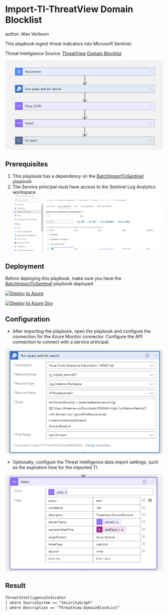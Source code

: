 # Import-TI-ThreatView Domain Blocklist

author: Alex Verboon

This playbook ingest threat indicators into Microsoft Sentinel.

Threat Intellgience Source: [ThreatView](https://threatview.io/) [Domain Blocklist](https://threatview.io/Downloads/DOMAIN-High-Confidence-Feed.txt)

![Playbook](./images/importthreatviewdomainblocklist_flow.png)

## Prerequisites

1. This playbook has a dependency on the [BatchImportToSentinel](../TIBatchImportSentinel/readme.md) playbook
2. The Service principal must have access to the Sentinel Log Analytics workspace
![Service Principal workspace permissions](./images/la_app_permissions.png)

## Deployment

Before deploying this playbook, make sure you have the [BatchImportToSentinel](../TIBatchImportSentinel/readme.md) playbook deployed

[![Deploy to Azure](https://aka.ms/deploytoazurebutton)](https://portal.azure.com/#create/Microsoft.Template/uri/https%3A%2F%2Fraw.githubusercontent.com%2Falexverboon%2FSentinel-Content-Dev%2Fmain%2FPlaybooks%2FThreatView_DomainBlockList%2Fazuredeploy.json)

[![Deploy to Azure Gov](https://aka.ms/deploytoazuregovbutton)](https://portal.azure.us/#create/Microsoft.Template/uri/https%3A%2F%2Fraw.githubusercontent.com%2Falexverboon%2FSentinel-Content-Dev%2Fmain%2FPlaybooks%2FThreatView_DomainBlockList%2Fazuredeploy.json)

## Configuration

* After importing the playbook, open the playbook and configure the connection for the Azure Monitor connector. Configure the API connection to connect with a service principal.

![Azure Monitor Connection](./images/azuremonitor-connection.png)

* Optionally, configure the Threat Intelligence data import settings, such as the expiration time for the imported TI.

![TI settings](./images/ti_data.png)


## Result


```kusto
ThreatIntelligenceIndicator
| where SourceSystem == "SecurityGraph"
| where Description == "ThreatView-DomainBlockList"
```


